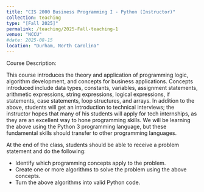 ```yaml
---
title: "CIS 2000 Business Programming I - Python (Instructor)"
collection: teaching
type: "[Fall 2025]"
permalink: /teaching/2025-Fall-teaching-1
venue: "NCCU"
#date: 2025-08-15
location: "Durham, North Carolina"
---
```

Course Description: 

This course introduces the theory and application of programming logic, algorithm development, and concepts for business applications. Concepts introduced include data types, constants, variables, assignment
statements, arithmetic expressions, string expressions, logical expressions, if statements, case statements, loop structures, and arrays. In addition to the above, students will get an introduction to technical interviews; the instructor hopes that many of his students will apply for tech internships, as they are an excellent way to hone programming skills. We will be learning the above using the Python 3 programming language, but these fundamental skills should transfer to other programming languages.

At the end of the class, students should be able to receive a problem statement and do the following:

- Identify which programming concepts apply to the problem.
- Create one or more algorithms to solve the problem using the above concepts.
- Turn the above algorithms into valid Python code.
